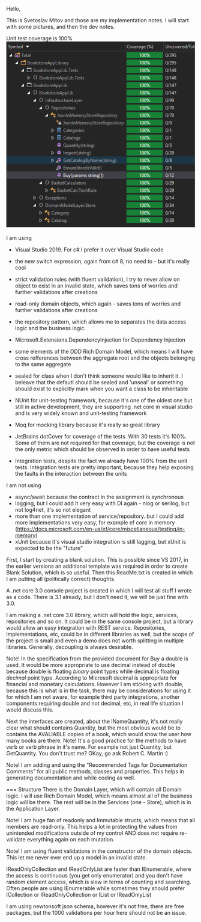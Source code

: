Hello,

This is Svetoslav Mitov and those are my implementation notes.
I will start with some pictures, and then the dev notes.

Unit test coverage is 100%
![unit test coverage](Screenshots/UnitTestCoverage.png)

I am using
 - Visual Studio 2019. For c# I prefer it over Visual Studio code 
 - the new switch expression, again from c# 8, no need to - but it's really cool
 - strict validation rules (with fluent validation), I try to never allow on object to exist in an invalid state, which saves tons of worries and further validations after creations
 - read-only domain objects, which again - saves tons of worries and further validations after creations

 - the repository pattern, which allows me to separates the data access logic and the business logic.
 - Microsoft.Extensions.DependencyInjection for Dependency Injection
 - some elements of the DDD Rich Domain Model, which means I will have cross refferences between the aggregate root and the objects belonging to the same aggregate
 - sealed for class when I don't think someone would like to inherit it. I beleave that the defautl should be sealed and 'unseal' or something should exist to explicitly mark when you want a class to be inheritable

 - NUnit for unit-testing framework, because it's one of the oldest one but still in active development, they are supporting .net core in visual studio and is very widely known and unit-testing framework
 - Moq for mocking library because it's really so great library
 - JetBrains dotCover for coverage of the tests. With 30 tests it's 100%. Some of them are not required for that coverage, but the coverage is not the only metric which should be observed in order to have useful tests
 - Integration tests, despite the fact we already have 100% from the unit tests. Integration tests are pretty important, because they help exposing the faults in the interaction between the units


I am not using
 - async/await because the contract in the assignment is synchronous
 - logging, but I could add it very easy with DI again - nlog or serilog, but not log4net, it's so not elegant
 - more than one implementation of service/repository. but I could add more implementations very easy, for example ef core in memory (https://docs.microsoft.com/en-us/ef/core/miscellaneous/testing/in-memory)
 - xUnit because it's visual studio integration is still lagging, but xUnit is expected to be the "future"




First, I start by creating a blank solution. This is possible since VS 2017, in the earlier versions an additional template was required in order to create Blank Solution, which is so useful.
Then this ReadMe.txt is created in which I am putting all (politically correct) thoughts.

A .net core 3.0 console project is created in which I will test all stuff I wrote as a code.
There is 3.1 already, but I don't need it, we will be just fine with 3.0.

I am making a .net core 3.0 library, which will hold the logic, services, repositories and so on.
It could be in the same console project, but a library would allow an easy integration with REST service.
Repositories, implementations, etc, could be in different libraries as well, but the scope of the project is small and even a demo does not worth splitting in multiple libraries.
Generally, decoupling is always desirable.

Note! In the specification from the provided document for Buy a double is used. 
It would be more appropriate to use decimal instead of double because double is floating *binary* point types while decimal is floating *decimal* point type.
According to Microsoft decimal is appropriate for financial and monetary calculations.
However I am sticking with double, because this is what is in the task, there may be considerations for using it for which I am not aware, for example third party integrations, another components requiring double and not decimal, etc, in real life situation I would discuss this.

Next the interfaces are created, about the INameQuantity, it's not really clear what should contains Quantity, but the most obvious would be to contains the AVALIABLE copies of a book, which would show the user how many books are there.
Note! It's a good practice for the methods to have verb or verb phrase in it's name. For example not just Quantity, but GetQuantity. You don't trust me? OKay, go ask Robert C. Martin :)

Note! I am adding and using the "Recommended Tags for Documentation Comments" for all public methods, classes and properties. This helps in generating documentation and while coding as well.

=== Structure 
There is the Domain Layer, which will contain all Domain logic.
I will use Rich Domain Model, which means almost all of the business logic will be there.
The rest will be in the Services (one - Store), which is in the Application Layer.

Note! I am huge fan of readonly and Immutable structs, which means that all members are read-only.
This helps a lot in protecting the values  from unintended modifications outside of my control AND does not require re-validate everything again on each mutation.

Note! I am using fluent validations in the constructor of the domain objects. This let me never ever end up a model in an invalid state.

IReadOnlyCollection and IReadOnlyList are faster than IEnumerable, where the access is continuous (you get only enumerator) and you don't have random element access, which is slow in terms of counting and searching.
Often people are using IEnumerable while sometimes they should prefer ICollection or IReadOnlyCollection or IList or IReadOnlyList

I am using newtonsoft json schema, however it's not free, there are free packages, but the 1000 validations per hour here should not be an issue.
